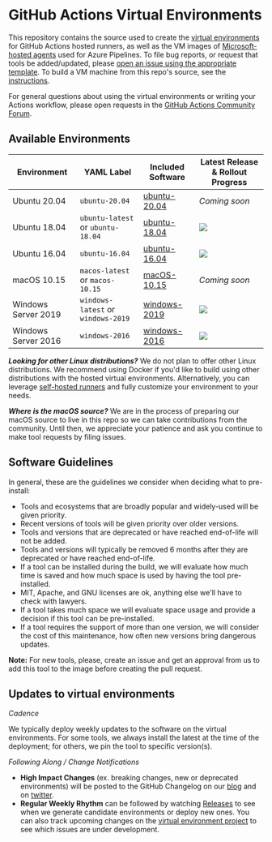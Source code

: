 # GitHub Actions Virtual Environments
This repository contains the source used to create the [virtual environments](https://help.github.com/en/actions/reference/virtual-environments-for-github-hosted-runners) for GitHub Actions hosted runners, as well as the VM images of [Microsoft-hosted agents](https://docs.microsoft.com/en-us/azure/devops/pipelines/agents/hosted?view=azure-devops#use-a-microsoft-hosted-agent) used for Azure Pipelines. To file bug reports, or request that tools be added/updated, please [open an issue using the appropriate template](https://github.com/actions/virtual-environments/issues/new/choose). To build a VM machine from this repo's source, see the [instructions](./help/CreateImageAndAzureResources.md).

For general questions about using the virtual environments or writing your Actions workflow, please open requests in the [GitHub Actions Community Forum](https://github.community/t5/GitHub-Actions/bd-p/actions).

## Available Environments
| Environment | YAML Label | Included Software | Latest Release & Rollout Progress |
| --------------------|---------------------|--------------------|---------------------|
| Ubuntu 20.04 | `ubuntu-20.04` | [ubuntu-20.04] | *Coming soon* |
| Ubuntu 18.04 | `ubuntu-latest` or `ubuntu-18.04` | [ubuntu-18.04] | [![](https://actionvirtualenvironmentsstatus.azurewebsites.net/api/status?imageName=ubuntu18&badge=1)](https://actionvirtualenvironmentsstatus.azurewebsites.net/api/status?imageName=ubuntu18&redirect=1)
| Ubuntu 16.04 | `ubuntu-16.04` | [ubuntu-16.04] | [![](https://actionvirtualenvironmentsstatus.azurewebsites.net/api/status?imageName=ubuntu16&badge=1)](https://actionvirtualenvironmentsstatus.azurewebsites.net/api/status?imageName=ubuntu16&redirect=1) |
| macOS 10.15 | `macos-latest` or `macos-10.15` | [macOS-10.15] | *Coming soon* |
| Windows Server 2019 | `windows-latest` or `windows-2019` | [windows-2019] | [![](https://actionvirtualenvironmentsstatus.azurewebsites.net/api/status?imageName=windows-2019&badge=1)](https://actionvirtualenvironmentsstatus.azurewebsites.net/api/status?imageName=windows-2019&redirect=1)
| Windows Server 2016 | `windows-2016` | [windows-2016] | [![](https://actionvirtualenvironmentsstatus.azurewebsites.net/api/status?imageName=windows-2016&badge=1)](https://actionvirtualenvironmentsstatus.azurewebsites.net/api/status?imageName=windows-2016&redirect=1)

***Looking for other Linux distributions?*** We do not plan to offer other Linux distributions. We recommend using Docker if you'd like to build using other distributions with the hosted virtual environments. Alternatively, you can leverage [self-hosted runners] and fully customize your environment to your needs.

***Where is the macOS source?*** We are in the process of preparing our macOS source to live in this repo so we can take contributions from the community. Until then, we appreciate your patience and ask you continue to make tool requests by filing issues.

## Software Guidelines
In general, these are the guidelines we consider when deciding what to pre-install:

- Tools and ecosystems that are broadly popular and widely-used will be given priority.
- Recent versions of tools will be given priority over older versions.
- Tools and versions that are deprecated or have reached end-of-life will not be added.
- Tools and versions will typically be removed 6 months after they are deprecated or have reached end-of-life.
- If a tool can be installed during the build, we will evaluate how much time is saved
 and how much space is used by having the tool pre-installed.
- MIT, Apache, and GNU licenses are ok, anything else we'll have to check with lawyers.
- If a tool takes much space we will evaluate space usage and provide a decision if this tool can be pre-installed.
- If a tool requires the support of more than one version, we will consider the cost of this maintenance, how often new versions bring dangerous updates.

**Note:** For new tools, please, create an issue and get an approval from us to add this tool to the image before creating the pull request.

## Updates to virtual environments
*Cadence*

We typically deploy weekly updates to the software on the virtual environments.
For some tools, we always install the latest at the time of the deployment; for others,
we pin the tool to specific version(s).

*Following Along / Change Notifications*

* **High Impact Changes** (ex. breaking changes, new or deprecated environments) will be posted to the GitHub Changelog on our [blog](https://github.blog/changelog/) and on [twitter](https://twitter.com/GHchangelog).
* **Regular Weekly Rhythm** can be followed by watching [Releases](https://github.com/actions/virtual-environments/releases) to see when we generate candidate environments or deploy new ones. You can also track upcoming changes on the [virtual environment project](https://github.com/actions/virtual-environments/projects/1) to see which issues are under development.

[ubuntu-20.04]: https://github.com/actions/virtual-environments/blob/master/images/linux/Ubuntu2004-README.md
[ubuntu-18.04]: https://github.com/actions/virtual-environments/blob/master/images/linux/Ubuntu1804-README.md
[ubuntu-16.04]: https://github.com/actions/virtual-environments/blob/master/images/linux/Ubuntu1604-README.md
[Windows-2019]: https://github.com/actions/virtual-environments/blob/master/images/win/Windows2019-Readme.md
[windows-2016]: https://github.com/actions/virtual-environments/blob/master/images/win/Windows2016-Readme.md
[macOS-10.15]: https://github.com/actions/virtual-environments/blob/master/images/macos/macos-10.15-Readme.md
[self-hosted runners]: https://help.github.com/en/actions/hosting-your-own-runners
